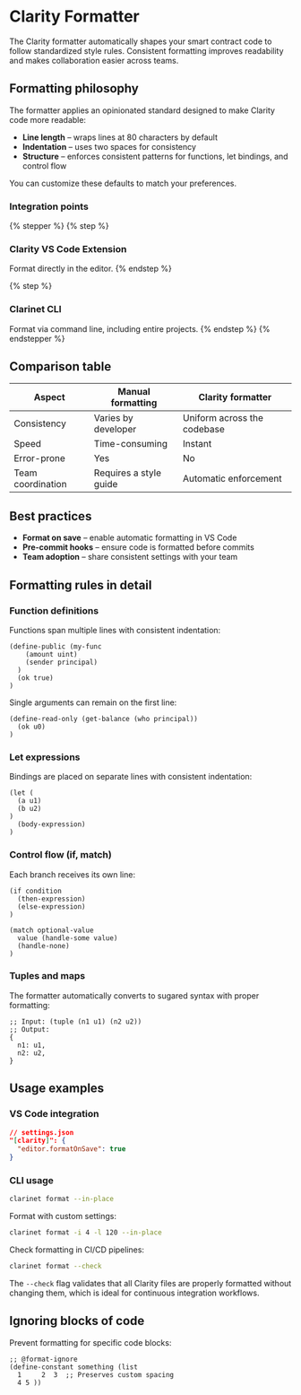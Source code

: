 # Clarity Formatter

The Clarity formatter automatically shapes your smart contract code to follow standardized style rules. Consistent formatting improves readability and makes collaboration easier across teams.

## Formatting philosophy

The formatter applies an opinionated standard designed to make Clarity code more readable:

* **Line length** – wraps lines at 80 characters by default
* **Indentation** – uses two spaces for consistency
* **Structure** – enforces consistent patterns for functions, let bindings, and control flow

You can customize these defaults to match your preferences.

### Integration points

{% stepper %}
{% step %}
### Clarity VS Code Extension

Format directly in the editor.
{% endstep %}

{% step %}
### Clarinet CLI

Format via command line, including entire projects.
{% endstep %}
{% endstepper %}

## Comparison table

| Aspect            | Manual formatting      | Clarity formatter           |
| ----------------- | ---------------------- | --------------------------- |
| Consistency       | Varies by developer    | Uniform across the codebase |
| Speed             | Time-consuming         | Instant                     |
| Error-prone       | Yes                    | No                          |
| Team coordination | Requires a style guide | Automatic enforcement       |

## Best practices

* **Format on save** – enable automatic formatting in VS Code
* **Pre-commit hooks** – ensure code is formatted before commits
* **Team adoption** – share consistent settings with your team

## Formatting rules in detail

### Function definitions

Functions span multiple lines with consistent indentation:

```clarity
(define-public (my-func
    (amount uint)
    (sender principal)
  )
  (ok true)
)
```

Single arguments can remain on the first line:

```clarity
(define-read-only (get-balance (who principal))
  (ok u0)
)
```

### Let expressions

Bindings are placed on separate lines with consistent indentation:

```clarity
(let (
  (a u1)
  (b u2)
)
  (body-expression)
)
```

### Control flow (if, match)

Each branch receives its own line:

```clarity
(if condition
  (then-expression)
  (else-expression)
)

(match optional-value
  value (handle-some value)
  (handle-none)
)
```

### Tuples and maps

The formatter automatically converts to sugared syntax with proper formatting:

```clarity
;; Input: (tuple (n1 u1) (n2 u2))
;; Output:
{
  n1: u1,
  n2: u2,
}
```

## Usage examples

### VS Code integration

```json
// settings.json
"[clarity]": {
  "editor.formatOnSave": true
}
```

### CLI usage

```bash
clarinet format --in-place
```

Format with custom settings:

```bash
clarinet format -i 4 -l 120 --in-place
```

Check formatting in CI/CD pipelines:

```bash
clarinet format --check
```

The `--check` flag validates that all Clarity files are properly formatted without changing them, which is ideal for continuous integration workflows.

## Ignoring blocks of code

Prevent formatting for specific code blocks:

```clarity
;; @format-ignore
(define-constant something (list
  1     2  3  ;; Preserves custom spacing
  4 5 ))
```
